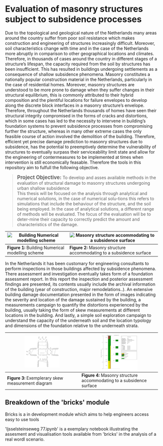 # Evaluation of masonry structures subject to subsidence processes

Due to the topological and geological nature of the Netherlands many areas around the country suffer from poor soil resistance which makes construction and engineering of structures increasingly difficult. Moreover, soil characteristics change with time and in the case of the Netherlands more abruptly in comparison to other geographical locations and climates. Therefore, in thousands of cases around the country in different stages of a structure’s lifespan, the capacity required from the soil by structures has been insufficient. This has resulted in buildings undergoing settlements as a consequence of shallow subsidence phenomena. Masonry constitutes a nationally popular construction material in the Netherlands, particularly in the case of residential homes. Moreover, masonry structures are understood to be more prone to damage when they suffer changes in their structural equilibrium, this is commonly attributed to their hybrid composition and the plentiful locations for failure envelopes to develop along the discrete block interfaces in a masonry structure’s envelope. Therefore, throughout the Netherlands thousands of homes have seen their structural integrity compromised in the forms of cracks and distortions, which in some cases has led to the necessity to intervene in building’s foundation systems to prevent subsidence processes from compromising further the structure, whereas in many other extreme cases the only feasible course of action involved the demolition of the building. Therefore, efficient yet precise damage prediction to masonry structures due to subsidence, has the potential to preemptively determine the vulnerability of structures to eventually surpass their serviceability limit state and allow for the engineering of contermeasures to be implemented at times when intervention is still economically feasable. Therefore the tools in this repository aim to fulfull the following objective.

> <span style="font-size: larger;"><B>Project Objective:</B></span> To develop and asses available methods in the evaluation of structural damage to masonry structures undergoing urban shallow subsidence<br>
> This thesis will be focused on the analysis through analytical and numerical solutions, in the case of numerical solu-tions this refers to simulations that include the behaviour of the structure, and the soil being employed. In the case of analytical solutions, a different range of methods will be evaluated. The focus of the evaluation will be to deter-mine their capacity to correctly predict the amount and characteristics of the damage.

|<img src="_data\fig\building_model.svg" alt="Building Numerical modelling scheme" style="width: 900px; height: 750px; object-fit: cover;"> | <img src="_data\fig\buildingdamage.svg" alt="Masonry structure accommodating to a subsidence surface" style="width: 1000px; height: 750px; object-fit: cover;">|
|-------------------------------------------------------------------------------------------------------------------------|-----------------------------------------------------------------------------------------------------------------------------------------|
|**Figure 1:** Building Numerical modelling scheme | **Figure 2:** Masonry structure accommodating to a subsidence surface |

In the Netherlands it has been customary for engineering consultants to perform inspections in those buildings affected by subsidence phenomena. There assessment and investigation eventually takes form of a foundation assessment report. In this report the inspection and posterior assessment findings are presented, its contents usually include the archival information of the building (year of construction, major remodelations..). An extensive building damage documentation presented in the form of images indicating the severity and location of the damage sustained by the building, a  measurements campaign to quantify the distortions experienced by the building, usually taking the form of skew measurements at different locations in the building. And lastly, a simple soil exploration campaign to understand the capacity of the underneath soil and the location typology and dimensions of the foundation relative to the underneath strata.

|<img src="_data\fig\assessment_report\skew_measurements.png" style="width: 50%; object-fit: cover;"> | <img src="_data\fig\assessment_report\soil_exploration.svg" style="width: 50%; object-fit: cover;">|
|-------------------------------------------------------------------------------------------------------------------------|-----------------------------------------------------------------------------------------------------------------------------------------|
|**Figure 3:** Exemplerary skew measurement diagram | **Figure 4:** Masonry structure accommodating to a subsidence surface |


## Breakdown of the 'bricks' module

Bricks is a in development module which aims to help engineers access easy to use tools 


'Ijsselsteinseweg 77.ipynb' is a exemplary notebook illustrating the assesment and visualisation tools available from 'bricks' in the analysis of a real wordl scenario.  